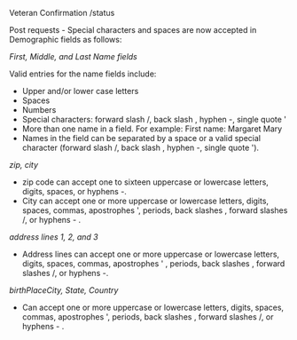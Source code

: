 Veteran Confirmation
/status

Post requests - Special characters and spaces are now accepted in Demographic fields as follows:

_First, Middle, and Last Name fields_

Valid entries for the name fields include:
* Upper and/or lower case letters
* Spaces
* Numbers
* Special characters: forward slash /, back slash \, hyphen -, single quote '
* More than one name in a field. For example: First name: Margaret Mary
* Names in the field can be separated by a space or a valid special character (forward slash /, back slash \, hyphen -, single quote ').
  
_zip, city_
* zip code can accept one to sixteen uppercase or lowercase letters, digits, spaces, or hyphens -.
* City can accept one or more uppercase or lowercase letters, digits, spaces, commas, apostrophes ', periods, back slashes \, forward slashes /, or hyphens - .

_address lines 1, 2, and 3_
* Address lines can accept one or more uppercase or lowercase letters, digits, spaces, commas, apostrophes ' , periods, back slashes \, forward slashes /, or hyphens -.

_birthPlaceCity, State, Country_
* Can accept one or more uppercase or lowercase letters, digits, spaces, commas, apostrophes ', periods, back slashes \, forward slashes /, or hyphens - .
